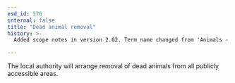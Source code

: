 ```yaml
---
esd_id: 576
internal: false
title: "Dead animal removal"
history: >-
  Added scope notes in version 2.02. Term name changed from 'Animals - dead' to 'Animals - dead - removal' in version 3.00. Name changed to 'Dead animal removal' in version 4.00.

---
```


The local authority will arrange removal of dead animals from all publicly accessible areas.

